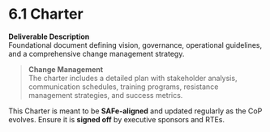# 6.1 Charter

**Deliverable Description**  
Foundational document defining vision, governance, operational guidelines, and a comprehensive change management strategy.

> **Change Management**  
> The charter includes a detailed plan with stakeholder analysis, communication schedules, training programs, resistance management strategies, and success metrics.

This Charter is meant to be **SAFe-aligned** and updated regularly as the CoP evolves. Ensure it is **signed off** by executive sponsors and RTEs.

